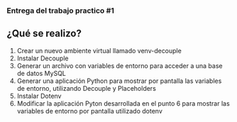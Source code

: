 ### Entrega del trabajo practico #1
## ¿Qué se realizo?
1. Crear un nuevo ambiente virtual llamado venv-decouple
2. Instalar Decouple
3. Generar un archivo con variables de entorno para acceder a
una base de datos MySQL
4. Generar una aplicación Python para mostrar por pantalla las
variables de entorno, utilizando Decouple y Placeholders
5. Instalar Dotenv
6. Modificar la aplicación Pyton desarrollada en el punto 6 para
mostrar las variables de entorno por pantalla utilizado dotenv